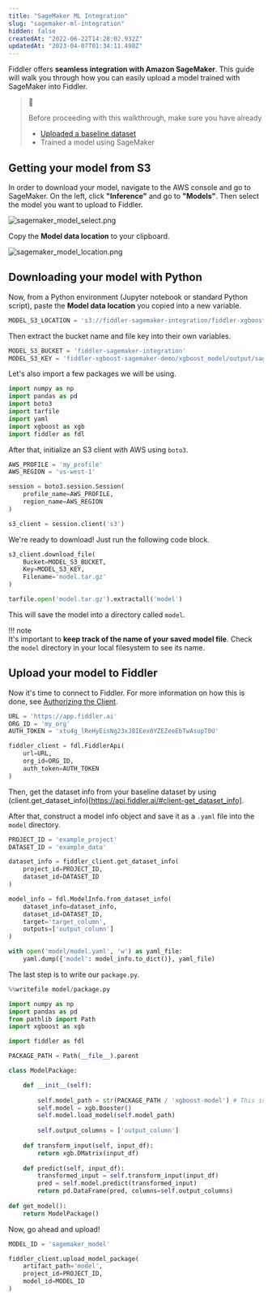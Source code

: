 ```yaml
---
title: "SageMaker ML Integration"
slug: "sagemaker-ml-integration"
hidden: false
createdAt: "2022-06-22T14:28:02.932Z"
updatedAt: "2023-04-07T01:34:11.498Z"
---
```

Fiddler offers **seamless integration with Amazon SageMaker**. This guide will walk you through how you can easily upload a model trained with SageMaker into Fiddler.

> 📘 
> 
> Before proceeding with this walkthrough, make sure you have already
> 
> - [Uploaded a baseline dataset](/docs/uploading-a-baseline-dataset)
> - Trained a model using SageMaker

## Getting your model from S3

In order to download your model, navigate to the AWS console and go to SageMaker. On the left, click **"Inference"** and go to **"Models"**. Then select the model you want to upload to Fiddler.

![](https://files.readme.io/ae27cba-sagemaker_model_select.png "sagemaker_model_select.png")



Copy the **Model data location** to your clipboard.

![](https://files.readme.io/be19325-sagemaker_model_location.png "sagemaker_model_location.png")



## Downloading your model with Python

Now, from a Python environment (Jupyter notebook or standard Python script), paste the **Model data location** you copied into a new variable.

```python
MODEL_S3_LOCATION = 's3://fiddler-sagemaker-integration/fiddler-xgboost-sagemaker-demo/xgboost_model/output/sagemaker-xgboost-2022-06-06-15-49-54-626/output/model.tar.gz'
```



Then extract the bucket name and file key into their own variables.

```python
MODEL_S3_BUCKET = 'fiddler-sagemaker-integration'
MODEL_S3_KEY = 'fiddler-xgboost-sagemaker-demo/xgboost_model/output/sagemaker-xgboost-2022-06-06-15-49-54-626/output/model.tar.gz'
```



Let's also import a few packages we will be using.

```python
import numpy as np
import pandas as pd
import boto3
import tarfile
import yaml
import xgboost as xgb
import fiddler as fdl
```



After that, initialize an S3 client with AWS using `boto3`.

```python
AWS_PROFILE = 'my_profile'
AWS_REGION = 'us-west-1'

session = boto3.session.Session(
    profile_name=AWS_PROFILE,
    region_name=AWS_REGION
)

s3_client = session.client('s3')
```



We're ready to download! Just run the following code block.

```python
s3_client.download_file(
    Bucket=MODEL_S3_BUCKET,
    Key=MODEL_S3_KEY,
    Filename='model.tar.gz'
)

tarfile.open('model.tar.gz').extractall('model')
```



This will save the model into a directory called `model`.

!!! note  
    It's important to **keep track of the name of your saved model file**. Check the `model` directory in your local filesystem to see its name.

## Upload your model to Fiddler

Now it's time to connect to Fiddler. For more information on how this is done, see [Authorizing the Client](doc:uploading-model-artifacts).

```python
URL = 'https://app.fiddler.ai'
ORG_ID = 'my_org'
AUTH_TOKEN = 'xtu4g_lReHyEisNg23xJ8IEex0YZEZeeEbTwAsupT0U'

fiddler_client = fdl.FiddlerApi(
    url=URL,
    org_id=ORG_ID,
    auth_token=AUTH_TOKEN
)
```



Then, get the dataset info from your baseline dataset by using (client.get_dataset_info)[https://api.fiddler.ai/#client-get_dataset_info].

After that, construct a model info object and save it as a `.yaml` file into the `model` directory.

```python
PROJECT_ID = 'example_project'
DATASET_ID = 'example_data'

dataset_info = fiddler_client.get_dataset_info(
    project_id=PROJECT_ID,
    dataset_id=DATASET_ID
)

model_info = fdl.ModelInfo.from_dataset_info(
    dataset_info=dataset_info,
    dataset_id=DATASET_ID,
    target='target_column',
    outputs=['output_column']
)

with open('model/model.yaml', 'w') as yaml_file:
    yaml.dump({'model': model_info.to_dict()}, yaml_file)
```



The last step is to write our `package.py`.

```python
%%writefile model/package.py

import numpy as np
import pandas as pd
from pathlib import Path
import xgboost as xgb

import fiddler as fdl

PACKAGE_PATH = Path(__file__).parent

class ModelPackage:

    def __init__(self):
        
        self.model_path = str(PACKAGE_PATH / 'xgboost-model') # This is the name of your model file within the model directory
        self.model = xgb.Booster()
        self.model.load_model(self.model_path)
        
        self.output_columns = ['output_column']
    
    def transform_input(self, input_df):
        return xgb.DMatrix(input_df)
    
    def predict(self, input_df):
        transformed_input = self.transform_input(input_df)
        pred = self.model.predict(transformed_input)
        return pd.DataFrame(pred, columns=self.output_columns)
    
def get_model():
    return ModelPackage()
```



Now, go ahead and upload!

```python
MODEL_ID = 'sagemaker_model'

fiddler_client.upload_model_package(
    artifact_path='model',
    project_id=PROJECT_ID,
    model_id=MODEL_ID
)
```